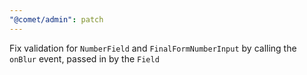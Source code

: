 ```yaml
---
"@comet/admin": patch
---
```


Fix validation for `NumberField` and `FinalFormNumberInput` by calling the `onBlur` event, passed in by the `Field`
